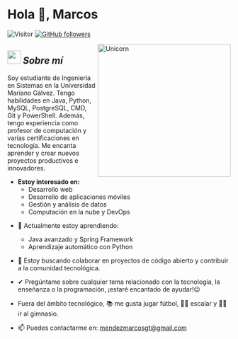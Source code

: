 # Hola 👋, Marcos 
![Visitor](https://visitor-badge.laobi.icu/badge?page_id=TuUsuario.github.repoName) [![GitHub followers](https://img.shields.io/github/followers/TuUsuario.svg?style=social&label=Follow)](https://github.com/TuUsuario?tab=followers)<br/>

<!--
**TuUsuario/TuUsuario** es un repositorio ✨ _especial_ ✨ porque su archivo `README.md` (este archivo) aparece en tu perfil de GitHub.
-->

<img align="right" width=300px alt="Unicorn" src="https://c.tenor.com/GN73MKBawZYAAAAi/busy-cute.gif" />

## <img src="https://media.giphy.com/media/ObNTw8Uzwy6KQ/giphy.gif" width="30px">&nbsp;***Sobre mí***

Soy estudiante de Ingeniería en Sistemas en la Universidad Mariano Gálvez. Tengo habilidades en Java, Python, MySQL, PostgreSQL, CMD, Git y PowerShell. Además, tengo experiencia como profesor de computación y varias certificaciones en tecnología. Me encanta aprender y crear nuevos proyectos productivos e innovadores.

* **Estoy interesado en:**
  - Desarrollo web
  - Desarrollo de aplicaciones móviles
  - Gestión y análisis de datos
  - Computación en la nube y DevOps

- 🌱 Actualmente estoy aprendiendo:
  - Java avanzado y Spring Framework
  - Aprendizaje automático con Python

- 👯 Estoy buscando colaborar en proyectos de código abierto y contribuir a la comunidad tecnológica.
- ✔ Pregúntame sobre cualquier tema relacionado con la tecnología, la enseñanza o la programación, ¡estaré encantado de ayudar!😉<br>
- Fuera del ámbito tecnológico, 📚 me gusta jugar fútbol, 🧗‍♂️ escalar y 🏋️‍♂️ ir al gimnasio.

- 📫 Puedes contactarme en: <a href="mailto:mendezmarcosgt@gmail.com">mendezmarcosgt@gmail.com</a>
